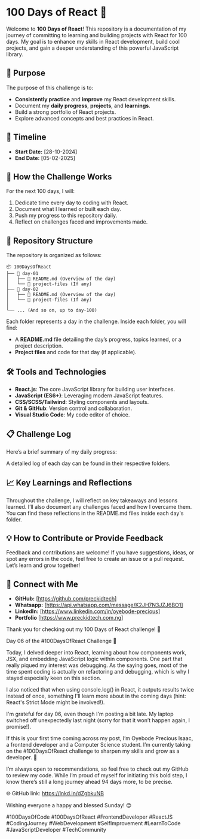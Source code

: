 # 100 Days of React 🚀

Welcome to **100 Days of React**! This repository is a documentation of my journey of committing to learning and building projects with React for 100 days. My goal is to enhance my skills in React development, build cool projects, and gain a deeper understanding of this powerful JavaScript library.

## 📝 Purpose

The purpose of this challenge is to:

- **Consistently practice** and **improve** my React development skills.
- Document my **daily progress**, **projects**, and **learnings**.
- Build a strong portfolio of React projects.
- Explore advanced concepts and best practices in React.

## 📅 Timeline

- **Start Date:** [28-10-2024]
- **End Date:** [05-02-2025]

## 📖 How the Challenge Works

For the next 100 days, I will:

1. Dedicate time every day to coding with React.
2. Document what I learned or built each day.
3. Push my progress to this repository daily.
4. Reflect on challenges faced and improvements made.

## 📂 Repository Structure

The repository is organized as follows:

```
📦 100DaysOfReact
├── 📁 day-01
│   ├── 📝 README.md (Overview of the day)
│   └── 📂 project-files (If any)
├── 📁 day-02
│   ├── 📝 README.md (Overview of the day)
│   └── 📂 project-files (If any)
│
└── ... (And so on, up to day-100)
```

Each folder represents a day in the challenge. Inside each folder, you will find:

- A **README.md** file detailing the day’s progress, topics learned, or a project description.
- **Project files** and code for that day (if applicable).

## 🛠️ Tools and Technologies

- **React.js**: The core JavaScript library for building user interfaces.
- **JavaScript (ES6+)**: Leveraging modern JavaScript features.
- **CSS/SCSS/Tailwind**: Styling components and layouts.
- **Git & GitHub**: Version control and collaboration.
- **Visual Studio Code**: My code editor of choice.

## 📋 Challenge Log

Here’s a brief summary of my daily progress:

<!-- ### Days 1-10: Fundamentals and Basics
- Covered React basics: JSX, components, props, state.
- Built a basic to-do app. -->

A detailed log of each day can be found in their respective folders.

<!-- ## 🚧 Current Progress

- **Day:** [Insert Current Day]
- **Project:** [Current Project Name or Topic] -->

## 📈 Key Learnings and Reflections

Throughout the challenge, I will reflect on key takeaways and lessons learned. I’ll also document any challenges faced and how I overcame them. You can find these reflections in the README.md files inside each day's folder.

## 💡 How to Contribute or Provide Feedback

Feedback and contributions are welcome! If you have suggestions, ideas, or spot any errors in the code, feel free to create an issue or a pull request. Let’s learn and grow together!

## 🤝 Connect with Me

- **GitHub:** [https://github.com/preckidtech]
- **Whatsapp:** [https://api.whatsapp.com/message/K2JH7N3JZJ6BO1]
- **LinkedIn:** [https://www.linkedin.com/in/oyebode-precious]
- **Portfolio** [https://www.preckidtech.com.ng]

Thank you for checking out my 100 Days of React challenge! 🚀

Day 06 of the #100DaysOfReact Challenge 🚀

Today, I delved deeper into React, learning about how components work, JSX, and embedding JavaScript logic within components. One part that really piqued my interest was debugging. As the saying goes, most of the time spent coding is actually on refactoring and debugging, which is why I stayed especially keen on this section.

I also noticed that when using console.log() in React, it outputs results twice instead of once, something I'll learn more about in the coming days (hint: React's Strict Mode might be involved!).

I'm grateful for day 06, even though I'm posting a bit late. My laptop switched off unexpectedly last night (sorry for that it won’t happen again, I promise!).

If this is your first time coming across my post, I’m Oyebode Precious Isaac, a frontend developer and a Computer Science student. I’m currently taking on the #100DaysOfReact challenge to sharpen my skills and grow as a developer. 🚀

I’m always open to recommendations, so feel free to check out my GitHub to review my code. While I’m proud of myself for initiating this bold step, I know there’s still a long journey ahead 94 days more, to be precise.

🌐 GitHub link: https://lnkd.in/dZgbkuNB

Wishing everyone a happy and blessed Sunday! 😊

#100DaysOfCode #100DaysOfReact #FrontendDeveloper #ReactJS #CodingJourney #WebDevelopment #SelfImprovement #LearnToCode #JavaScriptDeveloper #TechCommunity
